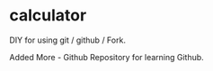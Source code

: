 # calculator
DIY for using git / github / Fork.

Added More - Github Repository for learning Github.
